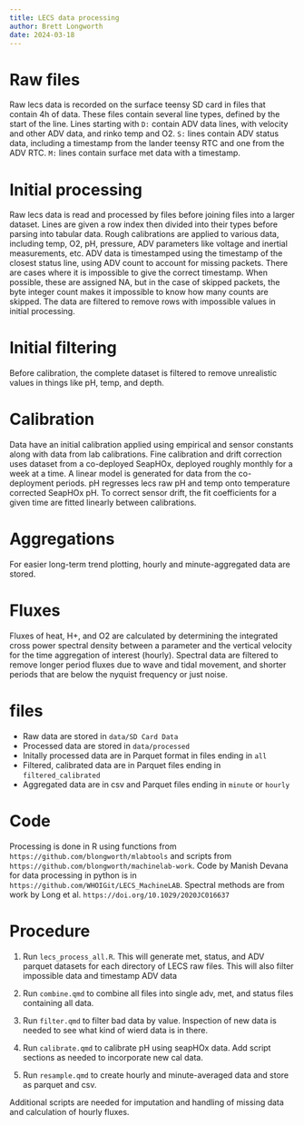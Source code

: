 ```yaml
---
title: LECS data processing
author: Brett Longworth
date: 2024-03-18
---
```


# Raw files

Raw lecs data is recorded on the surface teensy SD card
in files that contain 4h of data.
These files contain several line types,
defined by the start of the line.
Lines starting with `D:` contain ADV data lines, 
with velocity and other ADV data, and rinko temp and O2.
`S:` lines contain ADV status data, including a timestamp
from the lander teensy RTC and one from the ADV RTC.
`M:` lines contain surface met data with a timestamp.

# Initial processing

Raw lecs data is read and processed by files
before joining files into a larger dataset.
Lines are given a row index then divided into their types
before parsing into tabular data.
Rough calibrations are applied to various data, 
including temp, O2, pH, pressure, 
ADV parameters like voltage and inertial measurements, etc.
ADV data is timestamped using the timestamp of the closest status line,
using ADV count to account for missing packets.
There are cases where it is impossible to give the correct timestamp.
When possible, these are assigned NA, but in the case of skipped packets,
the byte integer count makes it impossible to know how many counts are skipped.
The data are filtered to remove rows with impossible values
in initial processing.

# Initial filtering

Before calibration, the complete dataset is filtered
to remove unrealistic values in things like pH, temp,
and depth.

# Calibration

Data have an initial calibration applied using empirical
and sensor constants along with data from lab calibrations.
Fine calibration and drift correction uses dataset
from a co-deployed SeapHOx, deployed roughly monthly
for a week at a time. 
A linear model is generated for data from the co-deployment periods.
pH regresses lecs raw pH and temp onto temperature corrected
SeapHOx pH.
To correct sensor drift, the fit coefficients for a given time are
fitted linearly between calibrations. 

# Aggregations

For easier long-term trend plotting, hourly and minute-aggregated data
are stored.

# Fluxes

Fluxes of heat, H+, and O2 are calculated by determining the 
integrated cross power spectral density between a parameter 
and the vertical velocity for the time aggregation of interest
(hourly). Spectral data are filtered to remove longer period
fluxes due to wave and tidal movement,
and shorter periods that are below the nyquist frequency
or just noise.

# files

* Raw data are stored in `data/SD Card Data`
* Processed data are stored in `data/processed`
* Initally processed data are in Parquet format in files ending in `all`
* Filtered, calibrated data are in Parquet files ending in `filtered_calibrated`
* Aggregated data are in csv and Parquet files ending in `minute` or `hourly`

# Code 

Processing is done in R using functions from `https://github.com/blongworth/mlabtools`
and scripts from `https://github.com/blongworth/machinelab-work`.
Code by Manish Devana for data processing in python is in
`https://github.com/WHOIGit/LECS_MachineLAB`. 
Spectral methods are from work by Long et al. `https://doi.org/10.1029/2020JC016637`

# Procedure

1. Run `lecs_process_all.R`. This will generate met, status, 
and ADV parquet datasets for each directory of LECS raw files.
This will also filter impossible data and timestamp ADV data

2. Run `combine.qmd` to combine all files into single adv, met, 
and status files containing all data.

3. Run `filter.qmd` to filter bad data by value. 
Inspection of new data is needed to see what kind of wierd data 
is in there.

4. Run `calibrate.qmd` to calibrate pH using seapHOx data.
Add script sections as needed to incorporate new cal data.

5. Run `resample.qmd` to create hourly and minute-averaged data
and store as parquet and csv.

Additional scripts are needed for imputation and handling
of missing data and calculation of hourly fluxes.